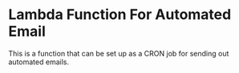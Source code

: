 # Lambda Function For Automated Email
This is a function that can be set up as a CRON job for sending out automated emails.

